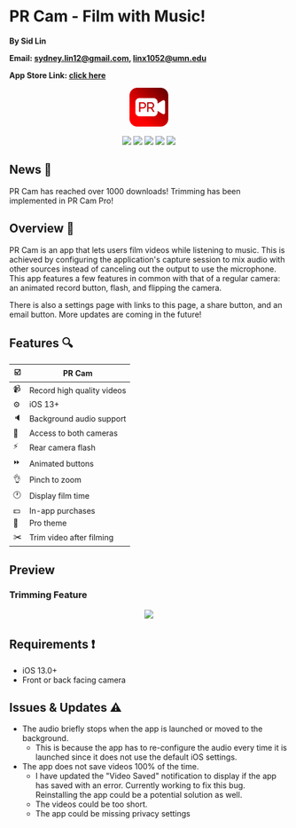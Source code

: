 # PR Cam - Film with Music!

**By Sid Lin**

**Email: sydney.lin12@gmail.com, linx1052@umn.edu**

**App Store Link: [click here](https://apps.apple.com/us/app/pr-cam/id1493299604?ls=1)**

<p align="center">
<img src="PR Cam Rounded.png" width="70" height="70"/>
</p>

<p align="center">
  <img src="https://img.shields.io/badge/Downloads-1k+-blue"/>
  <img src="https://img.shields.io/badge/iOS-13.0%2B-blue"/>
  <img src="https://img.shields.io/badge/Swift-5.1-orange"/>
  <img src="https://img.shields.io/github/last-commit/sydneylin12/pr-cam"/>
  <img src="https://img.shields.io/github/repo-size/sydneylin12/pr-cam"/>
</p>

## News :tada:
PR Cam has reached over 1000 downloads!
Trimming has been implemented in PR Cam Pro!

## Overview :page_with_curl:

PR Cam is an app that lets users film videos while listening to music. This is achieved by configuring the application's capture session to mix audio with other sources instead of canceling out the output to use the microphone. This app features a few features in common with that of a regular camera: an animated record button, flash, and flipping the camera.

There is also a settings page with links to this page, a share button, and an email button. More updates are coming in the future!

## Features :mag:

| :ballot_box_with_check: | PR Cam      
| -------------- | ---------------------
| :video_camera: | Record high quality videos             
| :gear:         | iOS 13+
| :speaker:      | Background audio support
| :repeat:       | Access to both cameras               
| :zap:          | Rear camera flash  
| :fast_forward: | Animated buttons
| :ok_hand:      | Pinch to zoom
| :clock1:       | Display film time
| :dollar:       | In-app purchases
| :red_circle:   | Pro theme
| :scissors:     | Trim video after filming

## Preview
### Trimming Feature

<p align="center">
<img src="TrimPreview.gif"/>
</p>

## Requirements :heavy_exclamation_mark:
* iOS 13.0+
* Front or back facing camera

## Issues & Updates :warning:
* The audio briefly stops when the app is launched or moved to the background. 
  - This is because the app has to re-configure the audio every time it is launched since it does not use the default iOS settings.
* The app does not save videos 100% of the time.
  - I have updated the "Video Saved" notification to display if the app has saved with an error. Currently working to fix this bug. Reinstalling the app could be a potential solution as well.
  - The videos could be too short.
  - The app could be missing privacy settings
